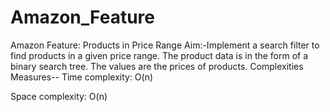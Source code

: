 # Amazon_Feature
Amazon Feature: Products in Price Range 
Aim:-Implement a search filter to find products in a given price range. The product data is in the form of a binary search tree. The values are the prices of products.
Complexities Measures--
Time complexity: O(n)

Space complexity: O(n)
